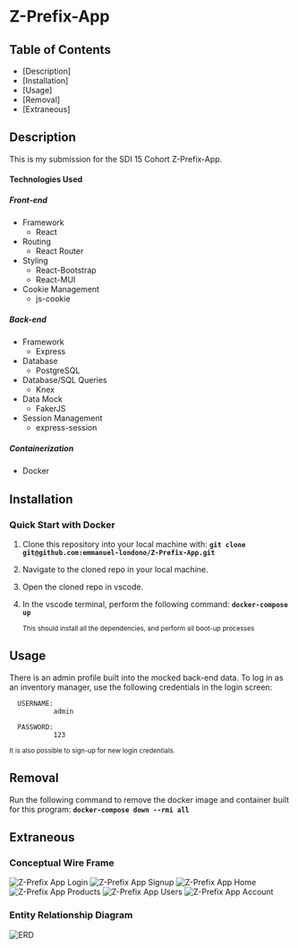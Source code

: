 # Z-Prefix-App


## Table of Contents

- [Description]
- [Installation]
- [Usage]
- [Removal]
- [Extraneous]



## Description

This is my submission for the SDI 15 Cohort Z-Prefix-App.

#### Technologies Used
##### Front-end 
+ Framework
	+ React
+ Routing
	+ React Router
+ Styling
	+ React-Bootstrap
	+ React-MUI
+ Cookie Management
	+ js-cookie


##### Back-end 
+ Framework
	+ Express
+ Database
	+ PostgreSQL
+ Database/SQL Queries
	+ Knex
+ Data Mock
	+ FakerJS
+ Session Management
	+ express-session

##### Containerization
+ Docker


## Installation

### Quick Start with Docker


1. Clone this repository into your local machine with:       **```git clone git@github.com:emmanuel-londono/Z-Prefix-App.git```**

2. Navigate to the cloned repo in your local machine.

3. Open the cloned repo in vscode.

4. In the vscode terminal, perform the following command:   **```docker-compose up```**

	<sub> This should install all the dependencies, and perform all boot-up processes</sub>


## Usage

There is an admin profile built into the mocked back-end data. To log in as an inventory manager, use the following credentials in the login screen: 


      USERNAME:
               admin
               
      PASSWORD:
               123
	              
<sub>It is also possible to sign-up for new login credentials. </sub>


## Removal

Run the following command to remove the docker image and container built for this program: **```docker-compose down --rmi all```**


## Extraneous

### Conceptual Wire Frame

![Z-Prefix App Login](https://user-images.githubusercontent.com/123216952/230739645-503182fd-3300-40e2-abb3-55bf8828e3bd.png)
![Z-Prefix App Signup](https://user-images.githubusercontent.com/123216952/230739652-a478ea7b-355f-4e16-8e28-225616fc9795.png)
![Z-Prefix App Home](https://user-images.githubusercontent.com/123216952/230739654-9fc1cc1f-e1ed-4667-9e4f-beb19f244bb7.png)
![Z-Prefix App Products](https://user-images.githubusercontent.com/123216952/230739658-5ff47cb2-cfb6-4672-b1ce-46e69dbd2944.png)
![Z-Prefix App Users](https://user-images.githubusercontent.com/123216952/230739662-bd4ed1ca-6926-4f4c-a110-1dcaed3aef8c.png)
![Z-Prefix App Account](https://user-images.githubusercontent.com/123216952/230739666-d0ad3a28-66b3-45ed-9e12-9a401fbdf490.png)

### Entity Relationship Diagram
![ERD](https://user-images.githubusercontent.com/123216952/230739845-8ca047a0-5057-4c63-a1a4-a9f5dd31685c.png)


